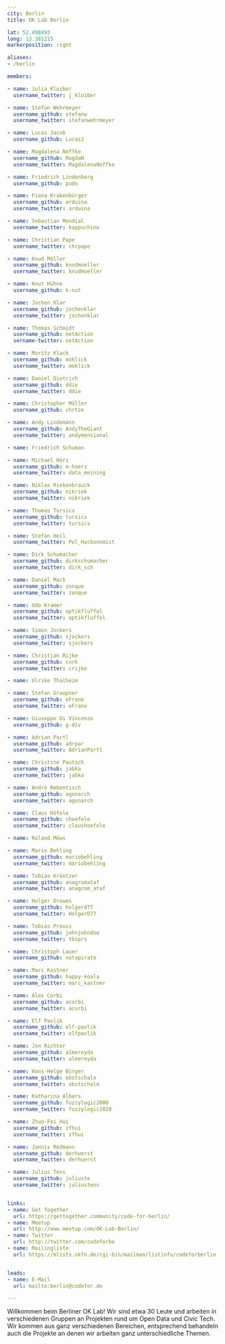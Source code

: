 ```yaml
---
city: Berlin
title: OK Lab Berlin

lat: 52.498493
long: 13.381215
markerposition: right

aliases:
- /berlin

members:

- name: Julia Kloiber
  username_twitter: j_kloiber

- name: Stefan Wehrmeyer
  username_github: stefanw
  username_twitter: stefanwehrmeyer

- name: Lucas Jacob
  username_github: LucasJ

- name: Magdalena Noffke
  username_github: MagdaN
  username_twitter: MagdalenaNoffke

- name: Friedrich Lindenberg
  username_github: pudo

- name: Fiona Krakenbürger
  username_github: arduina
  username_twitter: arduina

- name: Sebastian Mondial
  username_twitter: kappuchino

- name: Christian Pape
  username_twitter: chrpape

- name: Knud Möller
  username_github: knudmoeller
  username_twitter: knudmoeller

- name: Knut Hühne
  username_github: k-nut

- name: Jochen Klar
  username_github: jochenklar
  username_twitter: jochenklar

- name: Thomas Schmidt
  username_github: netAction
  sername-twitter: netAction

- name: Moritz Klack
  username_github: moklick
  username_twitter: moklick

- name: Daniel Dietrich
  username_github: ddie
  username_twitter: ddie

- name: Christopher Möller
  username_github: chrtze

- name: Andy Lindemann
  username_github: AndyTheGiant
  username_twitter: andymensional

- name: Friedrich Schuman

- name: Michael Hörz
  username_github: m-hoerz
  username_twitter: data_meining

- name: Niklas Riekenbrauck
  username_github: nikriek
  username_twitter: nikriek

- name: Thomas Tursics
  username_github: tursics
  username_twitter: tursics

- name: Stefan Heil
  username_twitter: Pol_Hackonomist

- name: Dirk Schumacher
  username_github: dirkschumacher
  username_twitter: dirk_sch

- name: Daniel Mack
  username_github: zonque
  username_twitter: zonque

- name: Udo Kramer
  username_github: optikfluffel
  username_twitter: optikfluffel

- name: Simon Jockers
  username_github: sjockers
  username_twitter: sjockers

- name: Christian Rijke
  username_github: cnrk
  username_twitter: crijke

- name: Ulrike Thalheim

- name: Stefan Graupner
  username_github: eFrane
  username_twitter: eFrane

- name: Giuseppe Di Vincenzo
  username_github: g-div

- name: Adrian Partl
  username_github: adrpar
  username_twitter: AdrianPartl

- name: Christine Pautsch
  username_github: jabka
  username_twitter: jabka

- name: André Rebentisch
  username_github: agonarch
  username_twitter: agonarch

- name: Claus Höfele
  username_github: choefele
  username_twitter: claushoefele

- name: Roland Möws

- name: Mario Behling
  username_github: mariobehling
  username_twitter: mariobehling

- name: Tobias Kräntzer
  username_github: anagromataf
  username_twitter: anagrom_ataf

- name: Holger Drewes
  username_github: holgerd77
  username_twitter: HolgerD77

- name: Tobias Preuss
  username_github: johnjohndoe
  username_twitter: tbsprs

- name: Christoph Lauer
  username_github: notapirate

- name: Marc Kastner
  username_github: happy-koala
  username_twitter: marc_kastner

- name: Alex Corbi
  username_github: acorbi
  username_twitter: acorbi

- name: Elf Pavlik
  username_github: elf-pavlik
  username_twitter: elfpavlik

- name: Jon Richter
  username_github: almereyda
  username_twitter: almereyda

- name: Hans-Helge Bürger
  username_github: obstschale
  username_twitter: obstschale

- name: Katharina Albers
  username_github: fuzzylogic2000
  username_twitter: fuzzylogic2020

- name: Zhuo-Fei Hui
  username_github: zfhui
  username_twitter: zfhui

- name: Jannis Redmann
  username_github: derhuerst
  username_twitter: derhuerst

- name: Julius Tens
  username_github: juliuste
  username_twitter: juliustens


links:
- name: Get Together
  url: https://gettogether.community/code-for-berlin/
- name: Meetup
  url: http://www.meetup.com/OK-Lab-Berlin/
- name: Twitter
  url: http://twitter.com/codeforbe
- name: Mailingliste
  url: https://mlists.okfn.de/cgi-bin/mailman/listinfo/codeforberlin


leads:
- name: E-Mail
  url: mailto:berlin@codefor.de

---
```


Willkommen beim Berliner OK Lab! Wir sind etwa 30 Leute und arbeiten in verschiedenen Gruppen an Projekten rund um Open Data und Civic Tech. Wir kommen aus ganz verschiedenen Bereichen, entsprechend behandeln auch die Projekte an denen wir arbeiten ganz unterschiedliche Themen.
